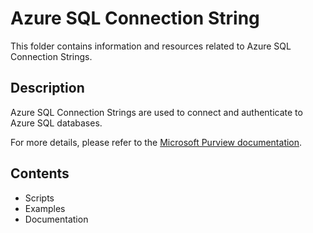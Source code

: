 # Azure SQL Connection String

This folder contains information and resources related to Azure SQL Connection Strings.

## Description

Azure SQL Connection Strings are used to connect and authenticate to Azure SQL databases.

For more details, please refer to the [Microsoft Purview documentation](https://learn.microsoft.com/en-us/purview/sit-defn-azure-sql-connection-string).

## Contents

- Scripts
- Examples
- Documentation
